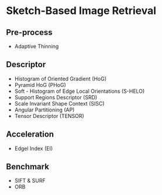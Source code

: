 Sketch-Based Image Retrieval
============================

## Pre-process

* Adaptive Thinning

## Descriptor

* Histogram of Oriented Gradient (HoG)
* Pyramid HoG (PHoG)
* Soft - Histogram of Edge Local Orientations (S-HELO)
* Support Regions Descriptor (SRD)
* Scale Invariant Shape Context (SISC)
* Angular Partitioning (AP)
* Tensor Descriptor (TENSOR)

## Acceleration

* Edgel Index (EI)

## Benchmark

* SIFT & SURF
* ORB